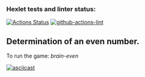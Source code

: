 ### Hexlet tests and linter status:
[![Actions Status](https://github.com/SnowFlameProd/frontend-project-lvl1/workflows/hexlet-check/badge.svg)](https://github.com/SnowFlameProd/frontend-project-lvl1/actions)
[![github-actions-lint](https://github.com/sonyaozzy/frontend-project-lvl1/actions/workflows/github-actions-lint.yml/badge.svg)](https://github.com/sonyaozzy/frontend-project-lvl1/actions)


<div id="brain-even">
  <h2>Determination of an even number.</h2>
</div>

To run the game: _brain-even_

[![asciicast](https://asciinema.org/a/5Hk0lKLlNpo9tICEpT8w1scel.svg)](https://asciinema.org/a/5Hk0lKLlNpo9tICEpT8w1scel)